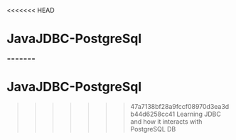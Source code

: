 <<<<<<< HEAD
# JavaJDBC-PostgreSql
=======
# JavaJDBC-PostgreSql
>>>>>>> 47a7138bf28a9fccf08970d3ea3db44d6258cc41
Learning JDBC and how it interacts with PostgreSQL DB
